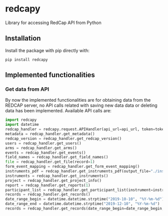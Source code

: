 # redcapy

Library for accessing RedCap API from Python

## Installation

Install the package with pip directly with:

```console
pip install redcapy
```

## Implemented functionalities

### Get data from API

By now the implemented functionalities are for obtaining data from the REDCAP server, no API calls related with saving new data data or deleting data has been implemented. Available API calls are:
```python
import redcapy
import datetime
redcap_handler = redcapy.request.APIHandler(api_url=api_url, token=token)
metadata = redcap_handler.get_metadata()
redcap_version = redcap_handler.get_redcap_version()
users = redcap_handler.get_users()
arms = redcap_handler.get_arms()
events = redcap_handler.get_events()
field_names = redcap_handler.get_field_names()
file = redcap_handler.get_file(record=1)
form_event_mapping = redcap_handler.get_form_event_mapping()
instruments_pdf = redcap_handler.get_instruments_pdf(output_file="./instruments.pdf")
instruments = redcap_handler.get_instruments()
project = redcap_handler.get_project_info()
report = redcap_handler.get_reports(1)
participant_list = redcap_handler.get_participant_list(instrument=instruments[-1]['instrument_name'])
records = redcap_handler.get_records()
date_range_begin = datetime.datetime.strptime("2019-10-10", "%Y-%m-%d")
date_range_end = datetime.datetime.strptime("2019-12-10", "%Y-%m-%d")
records = redcap_handler.get_records(date_range_begin=date_range_begin, date_range_end=date_range_end)
```
